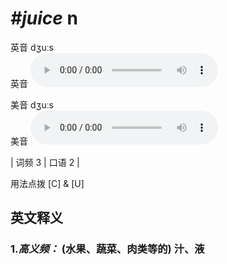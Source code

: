 # ***\#juice*** n
英音 dʒuːs  
英音
<audio src="./media/juice-B.aac" controls="controls"></audio>

美音 dʒuːs  
美音
<audio src="./media/juice.aac" controls="controls"></audio>



| 词频 3 | 口语 2 |  

用法点拨  [C] & [U]

英文释义
---
### 1.*高义频：* **(水果、蔬菜、肉类等的) 汁、液**  


